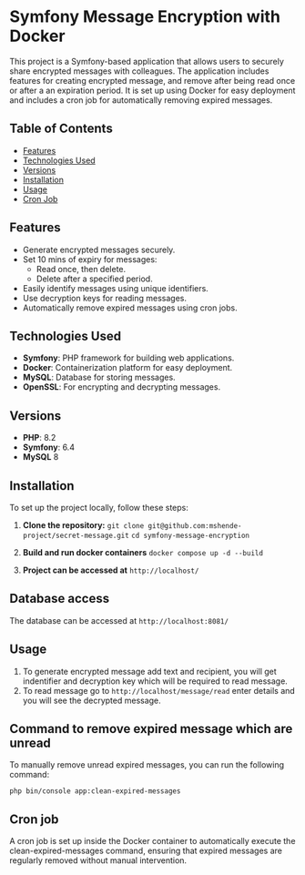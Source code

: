 # Symfony Message Encryption with Docker

This project is a Symfony-based application that allows users to securely share encrypted messages with colleagues. The application includes features for creating encrypted message, and remove after being read once or after a an expiration period. It is set up using Docker for easy deployment and includes a cron job for automatically removing expired messages.

## Table of Contents

- [Features](#features)
- [Technologies Used](#technologies-used)
- [Versions](#versions)
- [Installation](#installation)
- [Usage](#usage)
- [Cron Job](#cron-job)

## Features

- Generate encrypted messages securely.
- Set 10 mins of expiry for messages:
    - Read once, then delete.
    - Delete after a specified period.
- Easily identify messages using unique identifiers.
- Use decryption keys for reading messages.
- Automatically remove expired messages using cron jobs.

## Technologies Used

- **Symfony**: PHP framework for building web applications.
- **Docker**: Containerization platform for easy deployment.
- **MySQL**: Database for storing messages.
- **OpenSSL**: For encrypting and decrypting messages.

## Versions

- **PHP**: 8.2
- **Symfony**: 6.4
- **MySQL** 8

## Installation

To set up the project locally, follow these steps:

1. **Clone the repository:**
   ```git clone git@github.com:mshende-project/secret-message.git```
   ```cd symfony-message-encryption```

2. **Build and run docker containers**
    ```docker compose up -d --build```
   
3. **Project can be accessed at**
    ```http://localhost/```
   
## Database access
The database can be accessed at
```http://localhost:8081/```
   
## Usage
1. To generate encrypted message add text and recipient, you will get indentifier and decryption key which will be required to read message.
2. To read message go to ``http://localhost/message/read`` enter details and you will see the decrypted message.

## Command to remove expired message which are unread
   To manually remove unread expired messages, you can run the following command:

   ```php bin/console app:clean-expired-messages```
    
## Cron job
A cron job is set up inside the Docker container to automatically execute the clean-expired-messages command, ensuring that expired messages are regularly removed without manual intervention.
